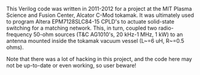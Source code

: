 This Verilog code was written in 2011-2012 for a project at the MIT Plasma Science and Fusion Center, Alcator C-Mod tokamak.  It was ultimately used to program Altera EPM7128SLC84-15 CPLD's to actuate solid-state switching for a matching network.  This, in turn, coupled two radio-frequency 50-ohm sources (T&C AG1010's, 20 kHz-1 MHz, 1 kW) to an antenna mounted inside the tokamak vacuum vessel (L~=6 uH, R~=0.5 ohms).

Note that there was a lot of hacking in this project, and the code here may not be up-to-date or even working, so user beware!
